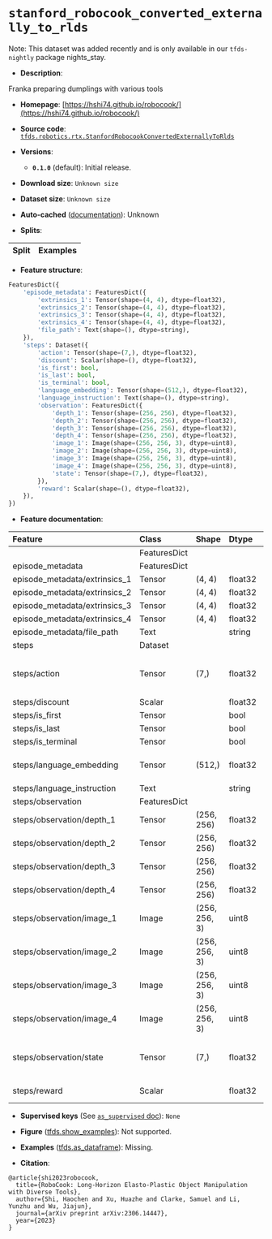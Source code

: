 <div itemscope itemtype="http://schema.org/Dataset">
  <div itemscope itemprop="includedInDataCatalog" itemtype="http://schema.org/DataCatalog">
    <meta itemprop="name" content="TensorFlow Datasets" />
  </div>
  <meta itemprop="name" content="stanford_robocook_converted_externally_to_rlds" />
  <meta itemprop="description" content="Franka preparing dumplings with various tools&#10;&#10;To use this dataset:&#10;&#10;```python&#10;import tensorflow_datasets as tfds&#10;&#10;ds = tfds.load(&#x27;stanford_robocook_converted_externally_to_rlds&#x27;, split=&#x27;train&#x27;)&#10;for ex in ds.take(4):&#10;  print(ex)&#10;```&#10;&#10;See [the guide](https://www.tensorflow.org/datasets/overview) for more&#10;informations on [tensorflow_datasets](https://www.tensorflow.org/datasets).&#10;&#10;" />
  <meta itemprop="url" content="https://www.tensorflow.org/datasets/catalog/stanford_robocook_converted_externally_to_rlds" />
  <meta itemprop="sameAs" content="https://hshi74.github.io/robocook/" />
  <meta itemprop="citation" content="@article{shi2023robocook,&#10;  title={RoboCook: Long-Horizon Elasto-Plastic Object Manipulation with Diverse Tools},&#10;  author={Shi, Haochen and Xu, Huazhe and Clarke, Samuel and Li, Yunzhu and Wu, Jiajun},&#10;  journal={arXiv preprint arXiv:2306.14447},&#10;  year={2023}&#10;}" />
</div>

# `stanford_robocook_converted_externally_to_rlds`


Note: This dataset was added recently and is only available in our
`tfds-nightly` package
<span class="material-icons" title="Available only in the tfds-nightly package">nights_stay</span>.

*   **Description**:

Franka preparing dumplings with various tools

*   **Homepage**:
    [https://hshi74.github.io/robocook/](https://hshi74.github.io/robocook/)

*   **Source code**:
    [`tfds.robotics.rtx.StanfordRobocookConvertedExternallyToRlds`](https://github.com/tensorflow/datasets/tree/master/tensorflow_datasets/robotics/rtx/rtx.py)

*   **Versions**:

    *   **`0.1.0`** (default): Initial release.

*   **Download size**: `Unknown size`

*   **Dataset size**: `Unknown size`

*   **Auto-cached**
    ([documentation](https://www.tensorflow.org/datasets/performances#auto-caching)):
    Unknown

*   **Splits**:

Split | Examples
:---- | -------:

*   **Feature structure**:

```python
FeaturesDict({
    'episode_metadata': FeaturesDict({
        'extrinsics_1': Tensor(shape=(4, 4), dtype=float32),
        'extrinsics_2': Tensor(shape=(4, 4), dtype=float32),
        'extrinsics_3': Tensor(shape=(4, 4), dtype=float32),
        'extrinsics_4': Tensor(shape=(4, 4), dtype=float32),
        'file_path': Text(shape=(), dtype=string),
    }),
    'steps': Dataset({
        'action': Tensor(shape=(7,), dtype=float32),
        'discount': Scalar(shape=(), dtype=float32),
        'is_first': bool,
        'is_last': bool,
        'is_terminal': bool,
        'language_embedding': Tensor(shape=(512,), dtype=float32),
        'language_instruction': Text(shape=(), dtype=string),
        'observation': FeaturesDict({
            'depth_1': Tensor(shape=(256, 256), dtype=float32),
            'depth_2': Tensor(shape=(256, 256), dtype=float32),
            'depth_3': Tensor(shape=(256, 256), dtype=float32),
            'depth_4': Tensor(shape=(256, 256), dtype=float32),
            'image_1': Image(shape=(256, 256, 3), dtype=uint8),
            'image_2': Image(shape=(256, 256, 3), dtype=uint8),
            'image_3': Image(shape=(256, 256, 3), dtype=uint8),
            'image_4': Image(shape=(256, 256, 3), dtype=uint8),
            'state': Tensor(shape=(7,), dtype=float32),
        }),
        'reward': Scalar(shape=(), dtype=float32),
    }),
})
```

*   **Feature documentation**:

Feature                       | Class        | Shape         | Dtype   | Description
:---------------------------- | :----------- | :------------ | :------ | :----------
                              | FeaturesDict |               |         |
episode_metadata              | FeaturesDict |               |         |
episode_metadata/extrinsics_1 | Tensor       | (4, 4)        | float32 | Camera 1 Extrinsic Matrix.
episode_metadata/extrinsics_2 | Tensor       | (4, 4)        | float32 | Camera 2 Extrinsic Matrix.
episode_metadata/extrinsics_3 | Tensor       | (4, 4)        | float32 | Camera 3 Extrinsic Matrix.
episode_metadata/extrinsics_4 | Tensor       | (4, 4)        | float32 | Camera 4 Extrinsic Matrix.
episode_metadata/file_path    | Text         |               | string  | Path to the original data file.
steps                         | Dataset      |               |         |
steps/action                  | Tensor       | (7,)          | float32 | Robot action, consists of [3x robot end-effector velocities, 3x robot end-effector angular velocities, 1x gripper velocity].
steps/discount                | Scalar       |               | float32 | Discount if provided, default to 1.
steps/is_first                | Tensor       |               | bool    |
steps/is_last                 | Tensor       |               | bool    |
steps/is_terminal             | Tensor       |               | bool    |
steps/language_embedding      | Tensor       | (512,)        | float32 | Kona language embedding. See https://tfhub.dev/google/universal-sentence-encoder-large/5
steps/language_instruction    | Text         |               | string  | Language Instruction.
steps/observation             | FeaturesDict |               |         |
steps/observation/depth_1     | Tensor       | (256, 256)    | float32 | Camera 1 Depth observation.
steps/observation/depth_2     | Tensor       | (256, 256)    | float32 | Camera 2 Depth observation.
steps/observation/depth_3     | Tensor       | (256, 256)    | float32 | Camera 3 Depth observation.
steps/observation/depth_4     | Tensor       | (256, 256)    | float32 | Camera 4 Depth observation.
steps/observation/image_1     | Image        | (256, 256, 3) | uint8   | Camera 1 RGB observation.
steps/observation/image_2     | Image        | (256, 256, 3) | uint8   | Camera 2 RGB observation.
steps/observation/image_3     | Image        | (256, 256, 3) | uint8   | Camera 3 RGB observation.
steps/observation/image_4     | Image        | (256, 256, 3) | uint8   | Camera 4 RGB observation.
steps/observation/state       | Tensor       | (7,)          | float32 | Robot state, consists of [3x robot end-effector position, 3x robot end-effector euler angles, 1x gripper position].
steps/reward                  | Scalar       |               | float32 | Reward if provided, 1 on final step for demos.

*   **Supervised keys** (See
    [`as_supervised` doc](https://www.tensorflow.org/datasets/api_docs/python/tfds/load#args)):
    `None`

*   **Figure**
    ([tfds.show_examples](https://www.tensorflow.org/datasets/api_docs/python/tfds/visualization/show_examples)):
    Not supported.

*   **Examples**
    ([tfds.as_dataframe](https://www.tensorflow.org/datasets/api_docs/python/tfds/as_dataframe)):
    Missing.

*   **Citation**:

```
@article{shi2023robocook,
  title={RoboCook: Long-Horizon Elasto-Plastic Object Manipulation with Diverse Tools},
  author={Shi, Haochen and Xu, Huazhe and Clarke, Samuel and Li, Yunzhu and Wu, Jiajun},
  journal={arXiv preprint arXiv:2306.14447},
  year={2023}
}
```

